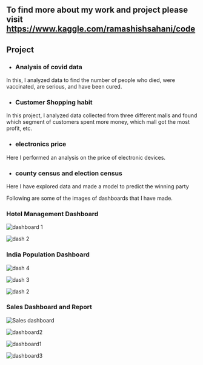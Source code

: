 ## To find more about my work and project please visit https://www.kaggle.com/ramashishsahani/code

## Project 

* ### Analysis of covid data 
In this, I analyzed data to find the number of people who died, were vaccinated, are serious, and have been cured.

* ### Customer Shopping habit 
In this project, I analyzed data collected from three different malls and found which segment of customers spent more money, which mall got the most profit, etc.

* ### electronics price 
Here I performed an analysis on the price of electronic devices.

* ### county census and election census
Here I have explored data and made a model to predict the winning party


Following are some of the images of dashboards that I have made.

### Hotel Management Dashboard

![dashboard 1](https://github.com/user-attachments/assets/10ff7b91-e8a1-42d4-a9a8-5fbe1ef6f5ce)

![dash 2](https://github.com/user-attachments/assets/606dae4e-59ed-482d-9d93-df14394ba78c)

### India Population Dashboard 
![dash 4](https://github.com/user-attachments/assets/0de59379-7855-41bd-92ab-40147359bce7)

![dash 3](https://github.com/user-attachments/assets/608ebbd4-3cb7-4967-b24d-7369231136a5)

![dash 2](https://github.com/user-attachments/assets/2c568366-3463-469a-99a3-97148832c3e1)

### Sales Dashboard and Report

![Sales dashboard](https://github.com/ramashish786/Project/assets/55800734/d2d004cb-9b6f-4164-9bcd-6c68b3d0e82f)

![dashboard2](https://github.com/ramashish786/Project/assets/55800734/9c7a24a7-b950-4a1b-a4c2-09be385a4afe)

![dashboard1](https://github.com/ramashish786/Project/assets/55800734/4a154748-7054-40bd-b332-9745425b6c9a)

![dashboard3](https://github.com/ramashish786/Project/assets/55800734/05097e0c-ad71-4d59-a370-86f8332a8c8e)








